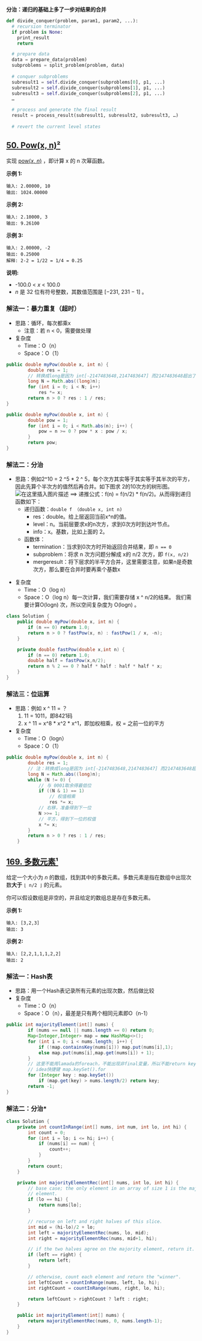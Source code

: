 **分治：递归的基础上多了一步对结果的合并**
```python
def divide_conquer(problem, param1, param2, ...): 
  # recursion terminator 
  if problem is None: 
	print_result 
	return 

  # prepare data 
  data = prepare_data(problem) 
  subproblems = split_problem(problem, data) 
 
  # conquer subproblems 
  subresult1 = self.divide_conquer(subproblems[0], p1, ...) 
  subresult2 = self.divide_conquer(subproblems[1], p1, ...) 
  subresult3 = self.divide_conquer(subproblems[2], p1, ...) 
  …

  # process and generate the final result 
  result = process_result(subresult1, subresult2, subresult3, …)
	
  # revert the current level states
```

## [50. Pow(x, n)²](https://leetcode-cn.com/problems/powx-n/)

实现 [pow(*x*, *n*)](https://www.cplusplus.com/reference/valarray/pow/) ，即计算 x 的 n 次幂函数。

**示例 1:**

```
输入: 2.00000, 10
输出: 1024.00000
```

**示例 2:**

```
输入: 2.10000, 3
输出: 9.26100
```

**示例 3:**

```
输入: 2.00000, -2
输出: 0.25000
解释: 2-2 = 1/22 = 1/4 = 0.25
```

**说明:**

- -100.0 < *x* < 100.0
- *n* 是 32 位有符号整数，其数值范围是 [−231, 231 − 1] 。

### 解法一：暴力重复（超时）

* 思路：循环，每次都乘x
  * 注意：若 n < 0，需要做处理
* 复杂度
  * Time：O（n）
  * Space：O（1）

```java
public double myPow(double x, int n) {
        double res = 1;
    	// 转换成long是因为 int[-2147483648,2147483647] 而2147483648超出了int范围
        long N = Math.abs((long)n);
        for (int i = 0; i < N; i++) 
            res *= x;
        return n > 0 ? res : 1 / res;
}
```

```java
public double myPow(double x, int n) {
        double pow = 1;
        for (int i = 0; i < Math.abs(n); i++) {
            pow = n >= 0 ? pow * x : pow / x;
        }
        return pow;
}
```

### 解法二：分治


- 思路：例如2^10 = 2 ^5 * 2 ^ 5，每个次方其实等于其实等于其半次的平方，因此先算个半次方的值然后再合并。如下图求 2的10次方的树形图。
![在这里插入图片描述](https://img-blog.csdnimg.cn/20201016171459158.png?x-oss-process=image/watermark,type_ZmFuZ3poZW5naGVpdGk,shadow_10,text_aHR0cHM6Ly9ibG9nLmNzZG4ubmV0L3dlaXhpbl80MzkzNTkyNw==,size_16,color_FFFFFF,t_70#pic_center)
==> 递推公式：f(n) = f(n/2) * f(n/2)。从而得到递归函数如下：
  - 递归函数：`double f （double x, int n)`
	  - res：double。给上层返回当前x^n的值。
	  - level：n。当前层要求x的n次方，求到0次方时到达叶节点。
	  - info：x。基数，比如上面的 2。
  - 函数体：
    - termination：当求到0次方时开始返回合并结果，即 `n == 0`
    - subproblem：将求 n 次方问题分解成 x的 n/2 次方，即 `f(x, n/2)`
    - mergeresult：将下层求的半平方合并，这里需要注意，如果n是奇数次方，那么要在合并时要再乘个基数x
* 复杂度
  * Time：O（log n）
  * Space：O（log n）每一次计算，我们需要存储 x ^ n/2的结果。 我们需要计算O(logn) 次，所以空间复杂度为 O(logn) 。

```java
class Solution {
    public double myPow(double x, int n) {
        if (n == 0) return 1.0;
        return n > 0 ? fastPow(x, n) : fastPow(1 / x, -n);
    }

    private double fastPow(double x,int n) {
        if (n == 0) return 1.0;
        double half = fastPow(x,n/2);
        return n % 2 == 0 ? half * half : half * half * x;
    }
}
```

### 解法三：位运算

* 思路：例如 x ^ 11 = ？
  1. 11 = 1011，即8421码
  2. x ^ 11 = x^8 * x^2 * x^1，即加权相乘，权 = 之前一位的平方
* 复杂度
  * Time：O（logn）
  * Space：O（1）

```java
public double myPow(double x, int n) {
        double res = 1;
        // 注：转换成long是因为 int[-2147483648,2147483647] 而2147483648超出了int范围
        long N = Math.abs((long)n);
        while (N != 0) {
            // 与 0001取余得最低位
            if ((N & 1) == 1) 
                // 权值相乘
                res *= x;
            // 右移，准备得到下一位
            N >>= 1;   
            // 平方，得到下一位的权值
            x *= x;
        }
        return n > 0 ? res : 1 / res;
    }
```

## [169. 多数元素¹](https://leetcode-cn.com/problems/majority-element/)

给定一个大小为 *n* 的数组，找到其中的多数元素。多数元素是指在数组中出现次数**大于** `⌊ n/2 ⌋` 的元素。

你可以假设数组是非空的，并且给定的数组总是存在多数元素。

**示例 1:**

```
输入: [3,2,3]
输出: 3
```

**示例 2:**

```
输入: [2,2,1,1,1,2,2]
输出: 2
```

### 解法一：Hash表

* 思路：用一个Hash表记录所有元素的出现次数，然后做比较
* 复杂度
  * Time：O（n）
  * Space：O（n），最差是只有两个相同元素即O（n-1）

```java
public int majorityElement(int[] nums) {
        if (nums == null || nums.length == 0) return 0;
        Map<Integer,Integer> map = new HashMap<>();
        for (int i = 0; i < nums.length; i++) {
            if (!map.containsKey(nums[i])) map.put(nums[i],1);
            else map.put(nums[i],map.get(nums[i]) + 1);     
        }
    	// 这里不能用lamada的foreach，不能出现非final变量，所以不能return key
    	// idea快捷键 map.keySet().for
        for (Integer key : map.keySet()) 
            if (map.get(key) > nums.length/2) return key;
        return -1;
}
```

### 解法二：分治*

```java
class Solution {
    private int countInRange(int[] nums, int num, int lo, int hi) {
        int count = 0;
        for (int i = lo; i <= hi; i++) {
            if (nums[i] == num) {
                count++;
            }
        }
        return count;
    }

    private int majorityElementRec(int[] nums, int lo, int hi) {
        // base case; the only element in an array of size 1 is the majority
        // element.
        if (lo == hi) {
            return nums[lo];
        }

        // recurse on left and right halves of this slice.
        int mid = (hi-lo)/2 + lo;
        int left = majorityElementRec(nums, lo, mid);
        int right = majorityElementRec(nums, mid+1, hi);

        // if the two halves agree on the majority element, return it.
        if (left == right) {
            return left;
        }

        // otherwise, count each element and return the "winner".
        int leftCount = countInRange(nums, left, lo, hi);
        int rightCount = countInRange(nums, right, lo, hi);

        return leftCount > rightCount ? left : right;
    }

    public int majorityElement(int[] nums) {
        return majorityElementRec(nums, 0, nums.length-1);
    }
}
```
